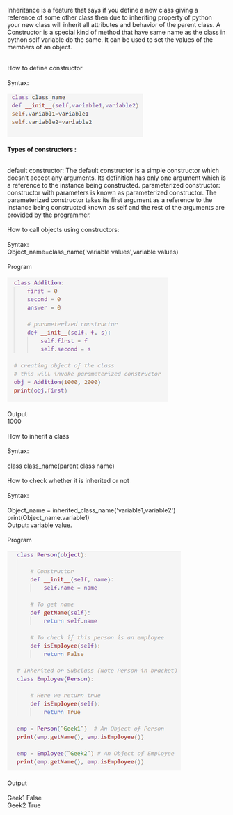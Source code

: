 Inheritance is a feature that says if you define a new class giving a reference of some other class then due to inheriting property of python your new class will inherit all attributes and behavior of the parent class.
A Constructor is a special kind of method that have same name as the class in python self variable do the same. It can be used to set the values of the members of an object.<br><br>

How to define constructor<br><br>
Syntax:<br><br>
<img src="images/img1.PNG"><br><br>
<b>Types of constructors : </b><br><br>

default constructor: The default constructor is a simple constructor which doesn’t accept any arguments. Its definition has only one argument which is a reference to the instance being constructed.
parameterized constructor: constructor with parameters is known as parameterized constructor. The parameterized constructor takes its first argument as a reference to the instance being constructed known as self and the rest of the arguments are provided by the programmer.
<br><br>
How to call objects using constructors:<br><br>
Syntax:<br>
Object_name=class_name('variable values',variable values)<br><br>
Program<br><br>
<img src="images/img2.PNG"><br><br>
Output<br>
1000<br><br>
How to inherit a class<br><br>
Syntax:<br><br>
class class_name(parent class name)<br><br>
How to check whether it is inherited or not<br><br>
Syntax:<br><br>
Object_name = inherited_class_name('variable1,variable2')<br>
print(Object_name.variable1)<br>
Output: variable value.<br><br>
Program<br><br>
<img src="images/img3.PNG"><br><br>
Output<br><br>
Geek1 False<br>
Geek2 True

